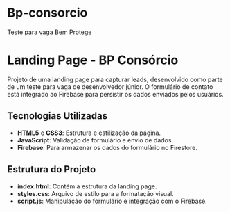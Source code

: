 # Bp-consorcio
Teste para vaga Bem Protege

# Landing Page - BP Consórcio

Projeto de uma landing page para capturar leads, desenvolvido como parte de um teste para vaga de desenvolvedor júnior. O formulário de contato está integrado ao Firebase para persistir os dados enviados pelos usuários.

## Tecnologias Utilizadas

- **HTML5** e **CSS3**: Estrutura e estilização da página.
- **JavaScript**: Validação de formulário e envio de dados.
- **Firebase**: Para armazenar os dados do formulário no Firestore.

## Estrutura do Projeto

- **index.html**: Contém a estrutura da landing page.
- **styles.css**: Arquivo de estilo para a formatação visual.
- **script.js**: Manipulação do formulário e integração com o Firebase.
